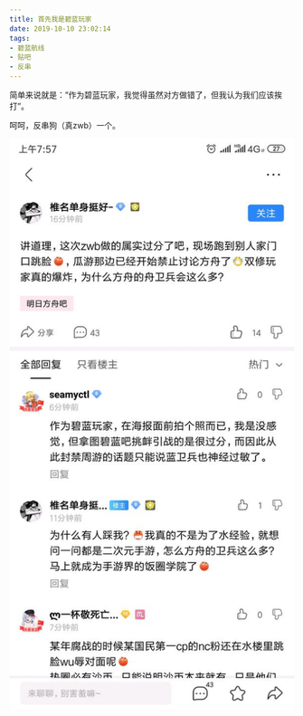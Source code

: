 ```yaml
---
title: 首先我是碧蓝玩家
date: 2019-10-10 23:02:14
tags:
- 碧蓝航线
- 贴吧
- 反串
---
```


简单来说就是：“作为碧蓝玩家，我觉得虽然对方做错了，但我认为我们应该挨打”。

呵呵，反串狗（真zwb）一个。

![](2019-10-10-23-02/01.jpg)

